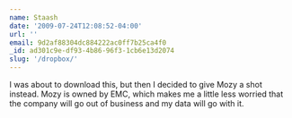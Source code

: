 ```yaml
---
name: Staash
date: '2009-07-24T12:08:52-04:00'
url: ''
email: 9d2af88304dc884222ac0ff7b25ca4f0
_id: ad301c9e-df93-4b86-96f3-1cb6e13d2074
slug: '/dropbox/'
---
```


I was about to download this, but then I decided to give Mozy a shot instead.
Mozy is owned by EMC, which makes me a little less worried that the company
will go out of business and my data will go with it.

